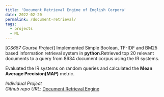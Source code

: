 ```yaml
---
title: 'Document Retrieval Engine of English Corpora'
date: 2022-02-20
permalink: /document-retrieval/
tags:
  - projects
  - ML
---
```


[*CS657 Course Project*] Implemented Simple Boolean, TF-IDF and BM25 based information retrieval system in **python**.Retrieved top 20 relevant documents to a query from 8634 document
corpus using the IR systems.

Evaluated the IR systems on random queries and calculated the **Mean Average Precision(MAP)** metric.

*Individual Project*  
*Github repo URL*: [Document Retrieval Engine](https://github.com/Nanirudh/Document-Retrieval-System)
